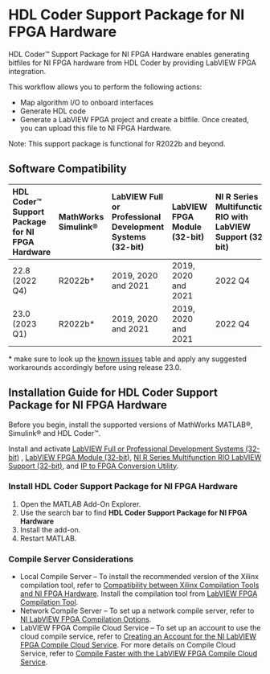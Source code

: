 # HDL Coder Support Package for NI FPGA Hardware

HDL Coder™ Support Package for NI FPGA Hardware enables generating bitfiles for NI FPGA hardware from HDL Coder by providing LabVIEW FPGA integration.

This workflow allows you to perform the following actions:

- Map algorithm I/O to onboard interfaces
- Generate HDL code
- Generate a LabVIEW FPGA project and create a bitfile. Once created, you can upload this file to NI FPGA Hardware.

Note: This support package is functional for R2022b and beyond.

## Software Compatibility

| HDL Coder™ Support Package for NI FPGA Hardware | MathWorks Simulink® | LabVIEW Full or Professional Development Systems (32-bit) | LabVIEW FPGA Module (32-bit) | NI R Series Multifunction RIO with LabVIEW Support (32-bit) | IP to FPGA Conversion Utility |
|:-|:-|:-|:-|:-|:-|
| 22.8 (2022 Q4) | R2022b* | 2019, 2020 and 2021 | 2019, 2020 and 2021 | 2022 Q4 | 2022 Q4 |
| 23.0 (2023 Q1) | R2022b* | 2019, 2020 and 2021 | 2019, 2020 and 2021 | 2022 Q4 | 2023 Q1 |

\* make sure to look up the [known issues](https://github.com/ni/hdlcoder-support-package-for-nifpga-hardware/releases/tag/v23.0) table and apply any suggested workarounds accordingly before using release 23.0.

## Installation Guide for HDL Coder Support Package for NI FPGA Hardware

Before you begin, install the supported versions of MathWorks MATLAB®, Simulink® and HDL Coder™.

Install and activate [LabVIEW Full or Professional Development Systems (32-bit)](https://www.ni.com/en-us/support/downloads/software-products/download.labview.html) , [LabVIEW FPGA Module (32-bit)](https://www.ni.com/en-us/support/downloads/software-products/download.labview-fpga-module.html), [NI R Series Multifunction RIO LabVIEW Support (32-bit)](https://www.ni.com/en-us/support/downloads/drivers/download.ni-r-series-multifunction-rio.html), and [IP to FPGA Conversion Utility](https://www.ni.com/en-us/support/downloads/software-products/download.ip-to-fpga-conversion-utility.html).


### Install HDL Coder Support Package for NI FPGA Hardware

1. Open the MATLAB Add-On Explorer.
1. Use the search bar to find **HDL Coder Support Package for NI FPGA Hardware**
1. Install the add-on.
1. Restart MATLAB.

### Compile Server Considerations

- Local Compile Server – To install the recommended version of the Xilinx compilation tool, refer to [Compatibility between Xilinx Compilation Tools and NI FPGA Hardware](https://www.ni.com/en-us/support/documentation/compatibility/19/compatibility-between-xilinx-compilation-tools-and-ni-fpga-hardware.html). Install the compilation tool from [LabVIEW FPGA Compilation Tool](https://www.ni.com/en-us/support/downloads/software-products/download.labview-fpga-compilation-tool.html).
- Network Compile Server – To set up a network compile server, refer to [NI LabVIEW FPGA Compilation Options](https://www.ni.com/en-us/innovations/white-papers/10/ni-labview-fpga-compilation-options.html).
- LabVIEW FPGA Compile Cloud Service – To set up an account to use the cloud compile service, refer to [Creating an Account for the NI LabVIEW FPGA Compile Cloud Service](https://knowledge.ni.com/KnowledgeArticleDetails?id=kA03q000000YIRcCAO&amp;l=en-IN). For more details on Compile Cloud Service, refer to [Compile Faster with the LabVIEW FPGA Compile Cloud Service](https://www.ni.com/en-us/support/documentation/supplemental/14/compile-faster-with-the-labview-fpga-compile-cloud-service.html).
